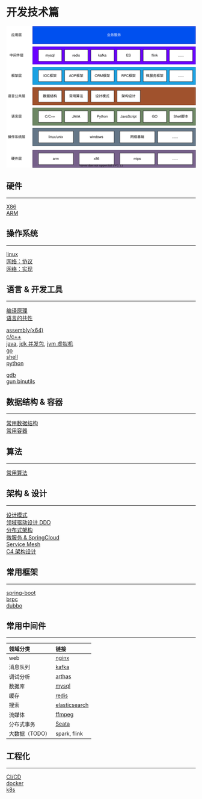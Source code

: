 # 开发技术篇

![summary](summary.svg)

## 硬件

---

[X86](hardware/x86.md)  
[ARM](hardware/arm.md)

## 操作系统

---

[linux](os/linux.md)  
[网络：协议](os/network/protocol.md)  
[网络：实现](os/network/implement.md)

<!-- [RT-Thread](os/rtthread.md) -->

## 语言 & 开发工具

---

[编译原理](language/c++/compile.md)  
[语言的共性](language/lang.md)

[assembly(x64)](language/asm/asm.md)  
[c/c++](language/c++/cpp.md)  
[java](language/java/java.md), [jdk 并发包](language/java/juc.md), [jvm 虚拟机](language/java/jvm.md)  
[go](language/go/golang.md)  
[shell](language/shell/shell.md)  
[python](language/python/python.md)

<!-- [javascript](language/javascript.md) -->

[gdb](devtool/gdb.md)  
[gun binutils](devtool/binutils.md)

## 数据结构 & 容器

---

[常用数据结构](datastructure/data_structure.md)  
[常用容器](datastructure/container.md)

## 算法

---

[常用算法](algorithm/algorithm.md)

## 架构 & 设计

---

[设计模式](architecture/designmod.md)  
[领域驱动设计 DDD](architecture/ddd.md)  
[分布式架构](architecture/distribute.md)  
[微服务 & SpringCloud](architecture/microservice.md)  
[Service Mesh](architecture/service_mesh.md)  
[C4 架构设计](architecture/c4_model.md)

## 常用框架

---

[spring-boot](framework/springboot.md)  
[brpc](framework/brpc.md)  
[dubbo](framework/dubbo.md)

## 常用中间件

---

| 领域分类       | 链接                                         |
| :------------- | :------------------------------------------- |
| web            | [nginx](middleware/nginx.md)                 |
| 消息队列       | [kafka](middleware/kafka.md)                 |
| 调试分析       | [arthas](middleware/arthas.md)               |
| 数据库         | [mysql](middleware/mysql.md)                 |
| 缓存           | [redis](middleware/redis.md)                 |
| 搜索           | [elasticsearch](middleware/elasticsearch.md) |
| 流媒体         | [ffmpeg](middleware/ffmpeg.md)               |
| 分布式事务     | [Seata](middleware/seata.md)                 |
| 大数据（TODO） | spark, flink                                 |

## 工程化

---

[CI/CD](engineering/cicd.md)  
[docker](middleware/docker.md)  
[k8s](middleware/k8s.md)
